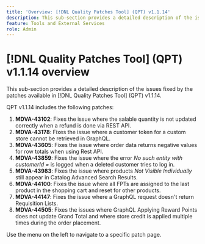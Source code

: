 ```yaml
---
title: 'Overview: [!DNL Quality Patches Tool] (QPT) v1.1.14'
description: This sub-section provides a detailed description of the issues fixed by the patches available in [!DNL Quality Patches Tool] (QPT) v1.1.14.
feature: Tools and External Services
role: Admin
---
```

# [!DNL Quality Patches Tool] (QPT) v1.1.14 overview

This sub-section provides a detailed description of the issues fixed by the patches available in [!DNL Quality Patches Tool] (QPT) v1.1.14.

QPT v1.1.14 includes the following patches:

1. **MDVA-43102**: Fixes the issue where the salable quantity is not updated correctly when a refund is done via REST API.
1. **MDVA-43178**: Fixes the issue where a customer token for a custom store cannot be retrieved in GraphQL.
1. **MDVA-43605**: Fixes the issue where order data returns negative values for row totals when using Rest API.
1. **MDVA-43859**: Fixes the issue where the error *No such entity with customerId =* is logged when a deleted customer tries to log in.
1. **MDVA-43983**: Fixes the issue where products *Not Visible Individually* still appear in Catalog Advanced Search Results.
1. **MDVA-44100**: Fixes the issue where all FPTs are assigned to the last product in the shopping cart and reset for other products.
1. **MDVA-44147**: Fixes the issue where a GraphQL request doesn't return Requisition Lists.
1. **MDVA-44505**: Fixes the issues where GraphQL Applying Reward Points does not update Grand Total and where store credit is applied multiple times during the order placement.

Use the menu on the left to navigate to a specific patch page.
